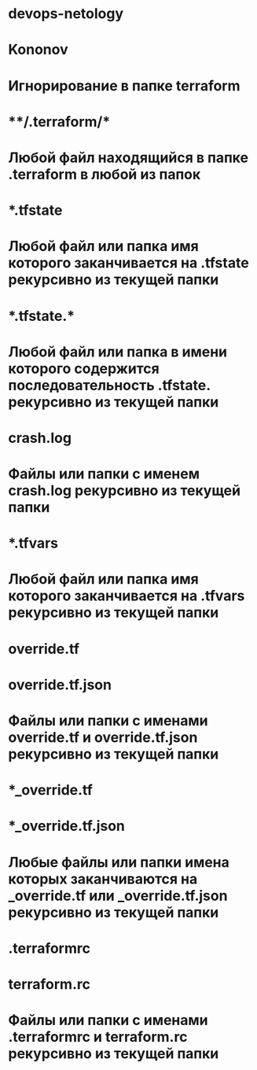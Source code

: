 # devops-netology
# Kononov

# Игнорирование в папке terraform
# \*\*/.terraform/*
# Любой файл находящийся в папке .terraform в любой из папок
# *.tfstate
# Любой файл или папка имя которого заканчивается на .tfstate рекурсивно из текущей папки
# \*.tfstate.*
# Любой файл или папка в имени которого содержится последовательность .tfstate. рекурсивно из текущей папки
# crash.log
# Файлы или папки с именем crash.log рекурсивно из текущей папки
# *.tfvars
# Любой файл или папка имя которого заканчивается на .tfvars рекурсивно из текущей папки
# override.tf
# override.tf.json
# Файлы или папки с именами override.tf и override.tf.json рекурсивно из текущей папки
# *_override.tf
# *_override.tf.json
# Любые файлы или папки имена которых заканчиваются на _override.tf или _override.tf.json рекурсивно из текущей папки
# .terraformrc
# terraform.rc
# Файлы или папки с именами .terraformrc и terraform.rc рекурсивно из текущей папки

